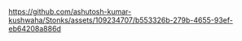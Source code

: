 

https://github.com/ashutosh-kumar-kushwaha/Stonks/assets/109234707/b553326b-279b-4655-93ef-eb64208a886d

